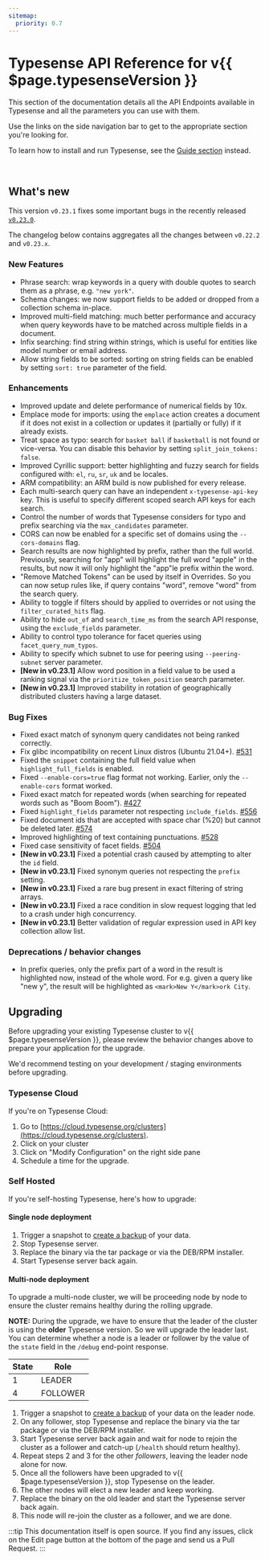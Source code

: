 ```yaml
---
sitemap:
  priority: 0.7
---
```


# Typesense API Reference for v{{ $page.typesenseVersion }}

This section of the documentation details all the API Endpoints available in Typesense and all the parameters you can use with them.

Use the links on the side navigation bar to get to the appropriate section you're looking for.

To learn how to install and run Typesense, see the [Guide section](/guide/README.md) instead.

<br/>

## What's new

This version `v0.23.1` fixes some important bugs in the recently released [`v0.23.0`](../../0.23.0/).

The changelog below contains aggregates all the changes between `v0.22.2` and `v0.23.x`.

### New Features

- Phrase search: wrap keywords in a query with double quotes to search them as a phrase, e.g. `"new york"`.
- Schema changes: we now support fields to be added or dropped from a collection schema in-place.
- Improved multi-field matching: much better performance and accuracy when query keywords have to be matched across
  multiple fields in a document.
- Infix searching: find string within strings, which is useful for entities like model number or email address.
- Allow string fields to be sorted: sorting on string fields can be enabled by setting `sort: true` parameter of the field.

### Enhancements

- Improved update and delete performance of numerical fields by 10x.
- Emplace mode for imports: using the `emplace` action creates a document if it does not exist in a collection 
  or updates it (partially or fully) if it already exists.
- Treat space as typo: search for `basket ball` if `basketball` is not found or vice-versa. You can disable this behavior
  by setting `split_join_tokens: false`.
- Improved Cyrillic support: better highlighting and fuzzy search for fields configured with: 
  `el`, `ru`, `sr`, `uk` and `be` locales.
- ARM compatibility: an ARM build is now published for every release.
- Each multi-search query can have an independent `x-typesense-api-key` key. This is useful to specify different scoped search API keys for each search.
- Control the number of words that Typesense considers for typo and prefix searching via the `max_candidates` parameter.
- CORS can now be enabled for a specific set of domains using the `--cors-domains` flag.
- Search results are now highlighted by prefix, rather than the full world. 
  Previously, searching for "app" will highlight the full word "apple" in the results, but now it will only highlight the "app"le prefix within the word.
- "Remove Matched Tokens" can be used by itself in Overrides. So you can now setup rules like, if query contains "word", remove "word" from the search query.
- Ability to toggle if filters should by applied to overrides or not using the `filter_curated_hits` flag.
- Ability to hide `out_of` and `search_time_ms` from the search API response, using the `exclude_fields` parameter.
- Ability to control typo tolerance for facet queries using `facet_query_num_typos`.
- Ability to specify which subnet to use for peering using `--peering-subnet` server parameter.
- **[New in v0.23.1]** Allow word position in a field value to be used a ranking signal via the `prioritize_token_position` search parameter.
- **[New in v0.23.1]** Improved stability in rotation of geographically distributed clusters having a large dataset.

### Bug Fixes

- Fixed exact match of synonym query candidates not being ranked correctly.
- Fix glibc incompatibility on recent Linux distros (Ubuntu 21.04+). [#531](https://github.com/typesense/typesense/issues/531)
- Fixed the `snippet` containing the full field value when `highlight_full_fields` is enabled.
- Fixed `--enable-cors=true` flag format not working. Earlier, only the `--enable-cors` format worked.
- Fixed exact match for repeated words (when searching for repeated words such as "Boom Boom"). [#427](https://github.com/typesense/typesense/issues/427)
- Fixed `highlight_fields` parameter not respecting `include_fields`. [#556](https://github.com/typesense/typesense/issues/556)
- Fixed document ids that are accepted with space char (%20) but cannot be deleted later. [#574](https://github.com/typesense/typesense/issues/574)
- Improved highlighting of text containing punctuations. [#528](https://github.com/typesense/typesense/issues/528)
- Fixed case sensitivity of facet fields. [#504](https://github.com/typesense/typesense/issues/504)
- **[New in v0.23.1]** Fixed a potential crash caused by attempting to alter the `id` field.
- **[New in v0.23.1]** Fixed synonym queries not respecting the `prefix` setting.
- **[New in v0.23.1]** Fixed a rare bug present in exact filtering of string arrays.
- **[New in v0.23.1]** Fixed a race condition in slow request logging that led to a crash under high concurrency.
- **[New in v0.23.1]** Better validation of regular expression used in API key collection allow list.

### Deprecations / behavior changes

- In prefix queries, only the prefix part of a word in the result is highlighted now, instead of the whole word. 
  For e.g. given a query like "new y", the result will be highlighted as `<mark>New Y</mark>ork City`.

## Upgrading

Before upgrading your existing Typesense cluster to v{{ $page.typesenseVersion }}, please review the behavior
changes above to prepare your application for the upgrade.

We'd recommend testing on your development / staging environments before upgrading. 

### Typesense Cloud

If you're on Typesense Cloud:

1. Go to [https://cloud.typesense.org/clusters](https://cloud.typesense.org/clusters).
2. Click on your cluster
3. Click on "Modify Configuration" on the right side pane
4. Schedule a time for the upgrade.

### Self Hosted

If you're self-hosting Typesense, here's how to upgrade:

#### Single node deployment

1. Trigger a snapshot to [create a backup](cluster-operations.md#create-snapshot-for-backups) of your data.
2. Stop Typesense server.
3. Replace the binary via the tar package or via the DEB/RPM installer. 
4. Start Typesense server back again.

#### Multi-node deployment

To upgrade a multi-node cluster, we will be proceeding node by node to ensure the cluster remains healthy during the rolling upgrade.

**NOTE:** During the upgrade, we have to ensure that the leader of the cluster is using the **older** Typesense version. 
So we will upgrade the leader last. You can determine whether a node is a leader or follower by the value of the `state` 
field in the `/debug` end-point response.

| State | Role     |
|-------|----------|
| 1     | LEADER   |
| 4     | FOLLOWER |

1. Trigger a snapshot to [create a backup](cluster-operations.md#create-snapshot-for-backups) of your data 
   on the leader node.
2. On any follower, stop Typesense and replace the binary via the tar package or via the DEB/RPM installer.
3. Start Typesense server back again and wait for node to rejoin the cluster as a follower and catch-up (`/health` should return healthy). 
4. Repeat steps 2 and 3 for the other _followers_, leaving the leader node alone for now.
5. Once all the followers have been upgraded to v{{ $page.typesenseVersion }}, stop Typesense on the leader.
6. The other nodes will elect a new leader and keep working. 
7. Replace the binary on the old leader and start the Typesense server back again. 
8. This node will re-join the cluster as a follower, and we are done.

:::tip
This documentation itself is open source. If you find any issues, click on the Edit page button at the bottom of the page and send us a Pull Request.
:::

<RedirectOldLinks />
